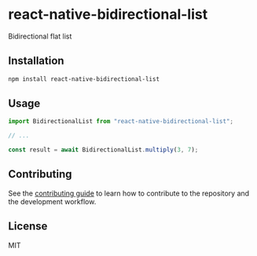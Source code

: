 # react-native-bidirectional-list

Bidirectional flat list

## Installation

```sh
npm install react-native-bidirectional-list
```

## Usage

```js
import BidirectionalList from "react-native-bidirectional-list";

// ...

const result = await BidirectionalList.multiply(3, 7);
```

## Contributing

See the [contributing guide](CONTRIBUTING.md) to learn how to contribute to the repository and the development workflow.

## License

MIT
